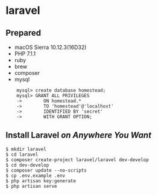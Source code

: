 # laravel

## Prepared
- macOS Sierra 10.12.3(16D32)
- PHP 7.1.1
- ruby
- brew
- composer
- mysql
    
```
    mysql> create database homestead;
    mysql> GRANT ALL PRIVILEGES 
    ->        ON homestead.* 
    ->        TO 'homestead'@'localhost'
    ->        IDENTIFIED BY 'secret' 
    ->        WITH GRANT OPTION;
```

## Install Laravel *on Anywhere You Want*
    
    $ mkdir laravel
    $ cd laravel
    $ composer create-project laravel/laravel dev-develop
    $ cd dev-develop
    $ composer update --no-scripts  
    $ cp .env.example .env
    $ php artisan key:generate
    $ php artisan serve
